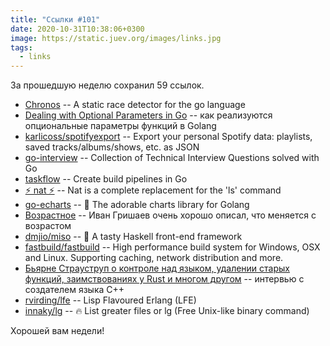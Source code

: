 ```yaml
---
title: "Ссылки #101"
date: 2020-10-31T10:38:06+0300
image: https://static.juev.org/images/links.jpg
tags:
  - links
---
```

За прошедшую неделю сохранил 59 ссылок.

* [Chronos](https://github.com/amit-davidson/Chronos) -- A static race detector for the go language
* [Dealing with Optional Parameters in Go](https://medium.com/@petomalina/dealing-with-optional-parameters-in-go-9780f9bfbd1d) -- как реализуются опциональные параметры функций в Golang
* [karlicoss/spotifyexport](https://github.com/karlicoss/spotifyexport) -- Export your personal Spotify data: playlists, saved tracks/albums/shows, etc. as JSON
* [go-interview](https://github.com/shomali11/go-interview) -- Collection of Technical Interview Questions solved with Go
* [taskflow](https://github.com/pellared/taskflow) -- Create build pipelines in Go
* [⚡️ nat ⚡️](https://github.com/willdoescode/nat) -- Nat is a complete replacement for the 'ls' command
* [go-echarts](https://github.com/go-echarts/go-echarts) -- 🎨 The adorable charts library for Golang
* [Возрастное](https://grishaev.me/getting-older/) -- Иван Гришаев очень хорошо описал, что меняется с возрастом
* [dmjio/miso](https://github.com/dmjio/miso) -- 🍜 A tasty Haskell front-end framework
* [fastbuild/fastbuild](https://github.com/fastbuild/fastbuild) -- High performance build system for Windows, OSX and Linux. Supporting caching, network distribution and more.
* [Бьярне Страуструп о контроле над языком, удалении старых функций, заимствованиях у Rust и многом другом](https://habr.com/ru/company/jugru/blog/525288/) -- интервью с создателем языка C++
* [rvirding/lfe](https://github.com/rvirding/lfe) --  Lisp Flavoured Erlang (LFE)
* [innaky/lg](https://github.com/innaky/lg) -- 🔥 List greater files or lg (Free Unix-like binary command)

Хорошей вам недели!
